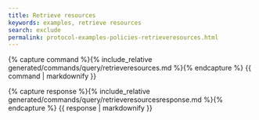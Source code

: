 ```yaml
---
title: Retrieve resources
keywords: examples, retrieve resources
search: exclude
permalink: protocol-examples-policies-retrieveresources.html
---
```


{% capture command %}{% include_relative generated/commands/query/retrieveresources.md %}{% endcapture %}
{{ command | markdownify }}

{% capture response %}{% include_relative generated/commands/query/retrieveresourcesresponse.md %}{% endcapture %}
{{ response | markdownify }}

